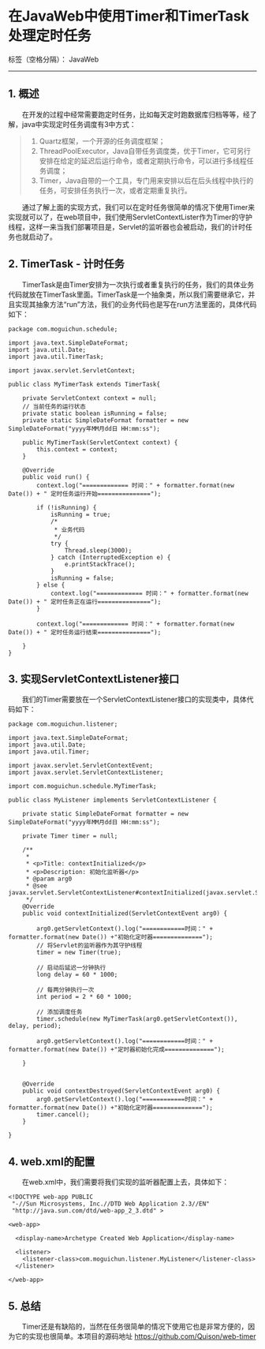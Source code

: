 ﻿# 在JavaWeb中使用Timer和TimerTask处理定时任务

标签（空格分隔）： JavaWeb

---

## 1. 概述
　　在开发的过程中经常需要跑定时任务，比如每天定时跑数据库归档等等，经了解，java中实现定时任务调度有3中方式：
> 1. Quartz框架，一个开源的任务调度框架；
> 2. ThreadPoolExecutor，Java自带任务调度类，优于Timer，它可另行安排在给定的延迟后运行命令，或者定期执行命令，可以进行多线程任务调度；
> 3. Timer，Java自带的一个工具，专门用来安排以后在后头线程中执行的任务，可安排任务执行一次，或者定期重复执行。

　　通过了解上面的实现方式，我们可以在定时任务很简单的情况下使用Timer来实现就可以了，在web项目中，我们使用ServletContextLister作为Timer的守护线程，这样一来当我们部署项目是，Servlet的监听器也会被启动，我们的计时任务也就启动了。

## 2. TimerTask - 计时任务
　　TimerTask是由Timer安排为一次执行或者重复执行的任务，我们的具体业务代码就放在TimerTask里面。TimerTask是一个抽象类，所以我们需要继承它，并且实现其抽象方法“run”方法，我们的业务代码也是写在run方法里面的，具体代码如下：
```
package com.moguichun.schedule;

import java.text.SimpleDateFormat;
import java.util.Date;
import java.util.TimerTask;

import javax.servlet.ServletContext;

public class MyTimerTask extends TimerTask{

	private ServletContext context = null;
	// 当前任务的运行状态
	private static boolean isRunning = false;
	private static SimpleDateFormat formatter = new SimpleDateFormat("yyyy年MM月dd日 HH:mm:ss");
	
	public MyTimerTask(ServletContext context) {
		this.context = context;
	}

	@Override
	public void run() {
		context.log("============= 时间：" + formatter.format(new Date()) + " 定时任务运行开始===============");

		if (!isRunning) {
			isRunning = true;
			/*
			 * 业务代码
			 */
			try {
				Thread.sleep(3000);
			} catch (InterruptedException e) {
				e.printStackTrace();
			}
			isRunning = false;
		} else {
			context.log("============= 时间：" + formatter.format(new Date()) + " 定时任务正在运行===============");
		}

		context.log("============= 时间：" + formatter.format(new Date()) + " 定时任务运行结束===============");
		
	}
}
```

## 3. 实现ServletContextListener接口
　　我们的Timer需要放在一个ServletContextListener接口的实现类中，具体代码如下：
```
package com.moguichun.listener;

import java.text.SimpleDateFormat;
import java.util.Date;
import java.util.Timer;

import javax.servlet.ServletContextEvent;
import javax.servlet.ServletContextListener;

import com.moguichun.schedule.MyTimerTask;

public class MyListener implements ServletContextListener {
	
	private static SimpleDateFormat formatter = new SimpleDateFormat("yyyy年MM月dd日 HH:mm:ss");

	private Timer timer = null;

	/**
	 * 
	 * <p>Title: contextInitialized</p>
	 * <p>Description: 初始化监听器</p>
	 * @param arg0
	 * @see javax.servlet.ServletContextListener#contextInitialized(javax.servlet.ServletContextEvent)
	 */
	@Override
	public void contextInitialized(ServletContextEvent arg0) {
		
		arg0.getServletContext().log("============时间：" + formatter.format(new Date()) +"初始化定时器==============");
		// 将Servlet的监听器作为其守护线程
		timer = new Timer(true);
		
		// 启动后延迟一分钟执行
		long delay = 60 * 1000;
		
		// 每两分钟执行一次
		int period = 2 * 60 * 1000;
		
		// 添加调度任务
		timer.schedule(new MyTimerTask(arg0.getServletContext()), delay, period);
		
		arg0.getServletContext().log("============时间：" + formatter.format(new Date()) +"定时器初始化完成==============");
		
	}
	
	
	@Override
	public void contextDestroyed(ServletContextEvent arg0) {
		arg0.getServletContext().log("============时间：" + formatter.format(new Date()) +"初始化定时器==============");
		timer.cancel();
	}

}
```
## 4. web.xml的配置
　　在web.xml中，我们需要将我们实现的监听器配置上去，具体如下：
```
<!DOCTYPE web-app PUBLIC
 "-//Sun Microsystems, Inc.//DTD Web Application 2.3//EN"
 "http://java.sun.com/dtd/web-app_2_3.dtd" >

<web-app>

  <display-name>Archetype Created Web Application</display-name>
  
  <listener>
  	<listener-class>com.moguichun.listener.MyListener</listener-class>
  </listener>
  
</web-app>
```

## 5. 总结
　　Timer还是有缺陷的，当然在任务很简单的情况下使用它也是非常方便的，因为它的实现也很简单。本项目的源码地址 https://github.com/Quison/web-timer



